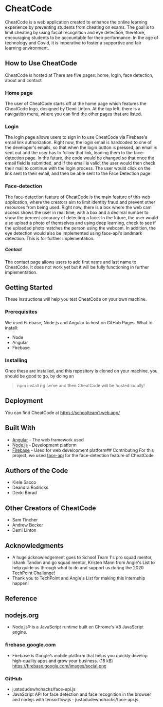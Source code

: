 # CheatCode
CheatCode is a web application created to enhance the online learning experience by preventing students from cheating on exams. The goal is to limit cheating by using facial recognition and eye detection, therefore, encouraging students to be accountable for their performance. In the age of technology and Covid, it is imperative to foster a supportive and fair learning environment.

## How to Use CheatCode
CheatCode is hosted at <insertLinkLater>There are five  pages: home, login, face detection, about and contact

### Home page
The user of CheatCode starts off at the home page which features the CheatCode logo, designed by Demi Linton. At the top left, there is a navigation menu, where you can find the other pages that are listed.

### Login
The login page allows users to sign in to use CheatCode via Firebase's email link authorization. Right now, the login email is hardcoded to one of the developer's emails, so that when the login button is pressed, an email is sent out and the user has to follow that link, leading them to the face-detection page. In the future, the code would be changed so that once the email field is submitted, and if the email is valid, the user would then check their mail to continue with the login process. The user would click on the link sent to their email, and then be able sent to the Face Detection page.

### Face-detection
The face-detection feature of CheatCode is the main feature of this web application, where the creators aim to limit identity fraud and prevent other resources from being used. Right now, there is a box where the web cam access shows the user in real time, with a box and a decimal number to show the percent accuracy of detecting a face. In the future, the user would also upload a photo of themselves and using deep learning, check to see if the uploaded photo matches the person using the webcam. In addition, the eye detection would also be implemented using face-api's landmark detection. This is for further implementation.

##### Contact
The contact page allows users to add first name and last name to CheatCode. It does not work yet but it will be fully functioning in further implementation. 

## Getting Started 
These instructions will help you test CheatCode on your own machine.

### Prerequisites
We used Firebase, Node.js and Angular to host on GitHub Pages.
What to install:
- Node
- Angular
- Firebase

### Installing 
Once these are installed, and this repository  is cloned on your machine, you should be good to go, by doing an
> npm install
> ng serve
and then CheatCode will be hosted locally!

## Deployment 
You can find CheatCode at https://schoolteam1.web.app/

## Built With
* [Angular](https://cli.angular.io/) - The web framework used
* [Node.js](https://nodejs.org/en/) - Development platform
* [Firebase](https://firebase.google.com/) - Used for web development platform## Contributing For this project, we used [face-api](https://github.com/justadudewhohacks/face-api.js) for the face-detection feature of CheatCode

## Authors of the Code
* Kiele Sacco
* Deandra Rodricks
* Devki Borad

## Other Creators of CheatCode
* Sam Tincher
*  Andrew Becker
* Demi Linton

## Acknowledgments
* A huge acknowledgement goes to School Team 1's pro squad mentor, Ishank Tandon and go squad mentor, Kristen Mann from Angie's List to help guide us through what to do and support us during the 2020 TechPoint Challenge!
* Thank you to TechPoint and Angie's List for making this internship happen!

## Reference 

## nodejs.org
* Node.js® is a JavaScript runtime built on Chrome's V8 JavaScript engine.

###  firebase.google.com
* Firebase is Google’s mobile platform that helps you quickly develop high-quality apps and grow your business. (18 kB)
https://firebase.google.com/images/social.png

### GitHub
* justadudewhohacks/face-api.js
* JavaScript API for face detection and face recognition in the browser and nodejs with tensorflow.js - justadudewhohacks/face-api.js
